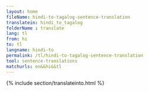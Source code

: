 ```yaml
---
layout: home
fileName: hindi-to-tagalog-sentence-translation
translatein: hindi_to_tagalog
folderName : translate
lang: tl
from: hi
to: tl
langname: hindi-to
permalink: /tl/hindi-to-tagalog-sentence-translation
tool: sentence-translations
matchurls: en&&hi&&tl
---
```

{% include section/translateinto.html %}
